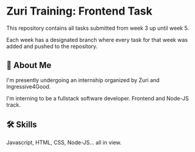 
# Zuri Training: Frontend Task

This repository contains all tasks submitted from week 3 up until week 5.

Each week has a designated branch where every task for that week was added and pushed to the repository.



## 🚀 About Me
I'm presently undergoing an internship organized by Zuri and Ingressive4Good.

I'm interning to be a fullstack software developer. Frontend and Node-JS track.


## 🛠 Skills
Javascript, HTML, CSS, Node-JS...
all in view.
